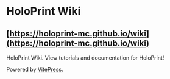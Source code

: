 # HoloPrint Wiki
## [https://holoprint-mc.github.io/wiki](https://holoprint-mc.github.io/wiki)
HoloPrint Wiki. View tutorials and documentation for HoloPrint!


Powered by [VitePress](https://vitepress.dev).